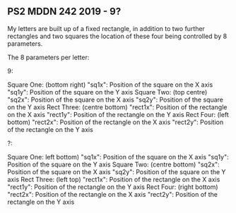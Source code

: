 ## PS2 MDDN 242 2019 - 9?

My letters are built up of a fixed rectangle, in addition to two further rectangles and two squares the location of these four being controlled by 8 parameters. 

The 8 parameters per letter:

9:

Square One: (bottom right)
  "sq1x": Position of the square on the X axis 
  "sq1y": Position of the square on the Y axis
Square Two: (top centre)
  "sq2x": Position of the square on the X axis 
  "sq2y": Position of the square on the Y axis 
Rect Three: (centre bottom)
  "rect1x": Position of the rectangle on the X axis
  "rect1y": Position of the rectangle on the Y axis
Rect Four: (left bottom)
  "rect2x": Position of the rectangle on the X axis
  "rect2y": Position of the rectangle on the Y axis

?:

Square One: left bottom)
  "sq1x": Position of the square on the X axis 
  "sq1y": Position of the square on the Y axis
Square Two: (centre bottom)
  "sq2x": Position of the square on the X axis 
  "sq2y": Position of the square on the Y axis 
Rect Three: (left top)
  "rect1x": Position of the rectangle on the X axis
  "rect1y": Position of the rectangle on the Y axis
Rect Four: (right bottom)
  "rect2x": Position of the rectangle on the X axis
  "rect2y": Position of the rectangle on the Y axis
